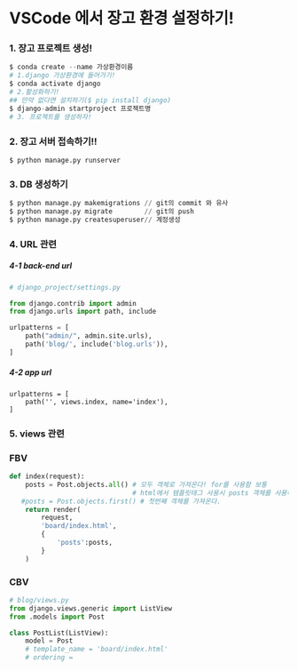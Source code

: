 # VSCode 에서 장고 환경 설정하기!

### 1. 장고 프로젝트  생성!

```python
$ conda create --name 가상환경이름
# 1.django 가상환경에 들어가기!
$ conda activate django
# 2.활성화하기!
## 만약 없다면 설치하기($ pip install django)
$ django-admin startproject 프로젝트명
# 3. 프로젝트를 생성하자!
```





### 2. 장고 서버 접속하기!!

```
$ python manage.py runserver
```

### 



### 3. DB 생성하기

```python
$ python manage.py makemigrations // git의 commit 와 유사
$ python manage.py migrate        // git의 push
$ python manage.py createsuperuser// 계정생성
```



### 

### 4. URL 관련

##### 4-1 back-end url

```python
# django_project/settings.py

from django.contrib import admin
from django.urls import path, include

urlpatterns = [
    path("admin/", admin.site.urls),
    path('blog/', include('blog.urls')),
]

```

##### 4-2 app url

```
urlpatterns = [
    path('', views.index, name='index'),
]
```



### 

### 5. views 관련

### FBV

```python
def index(request):
    posts = Post.objects.all() # 모두 객체로 가져온다! for를 사용함 보통
                               # html에서 템플릿태그 사용시 posts 객체를 사용하면된다.
   #posts = Post.objects.first() # 첫번째 객체를 가져온다.
    return render(
        request,
        'board/index.html',
        {
            'posts':posts, 
        }
    )
```

### CBV

```python
# blog/views.py
from django.views.generic import ListView
from .models import Post

class PostList(ListView):
    model = Post 
    # template_name = 'board/index.html' 
    # ordering =
```


